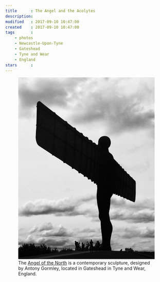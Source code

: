 ```yaml
---
title      : The Angel and the Acolytes
description: 
modified   : 2017-09-10 10:47:00
created    : 2017-09-10 10:47:00
tags       :
    - photos
    - Newcastle-Upon-Tyne
    - Gateshead
    - Tyne and Wear
    - England
stars      :
---
```


<figure>
    <img src="img/IMG_1704.jpg">
    <figcaption>The <a href="https://en.wikipedia.org/wiki/Angel_of_the_North" target="_blank">Angel of the North</a> is a contemporary sculpture, designed by Antony Gormley, located in Gateshead in Tyne and Wear, England.</figcaption>
</figure>

